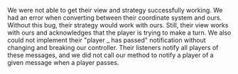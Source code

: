We were not able to get their view and strategy successfully working. We had an error when 
converting between their coordinate system and ours. Without this bug, their strategy would work
with ours. Still, their view works with ours and acknowledges that the player is trying to make a 
turn. We also could not implement their "player _ has passed" notification without changing and 
breaking our controller. Their listeners notify all players of these messages, and we did not call 
our method to notify a player of a given message when a player passes.